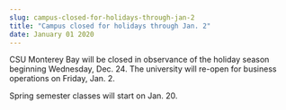 ```yaml
---
slug: campus-closed-for-holidays-through-jan-2
title: "Campus closed for holidays through Jan. 2"
date: January 01 2020
---
```


 
<p></p>
<p>
  CSU Monterey Bay will be closed in observance of the holiday season beginning
  Wednesday, Dec. 24. The university will re-open for business operations on
  Friday, Jan. 2.
</p>
<p>Spring semester classes will start on Jan. 20.</p>
 
